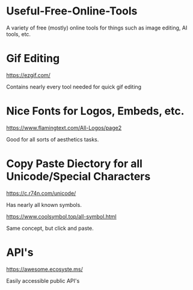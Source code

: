 # Useful-Free-Online-Tools
A variety of free (mostly) online tools for things such as image editing, AI tools, etc.

# Gif Editing 
https://ezgif.com/

Contains nearly every tool needed for quick gif editing

# Nice Fonts for Logos, Embeds, etc.
https://www.flamingtext.com/All-Logos/page2

Good for all sorts of aesthetics tasks.

# Copy Paste Diectory for all Unicode/Special Characters
https://c.r74n.com/unicode/

Has nearly all known symbols.

https://www.coolsymbol.top/all-symbol.html

Same concept, but click and paste.

# API's
https://awesome.ecosyste.ms/

Easily accessible public API's
